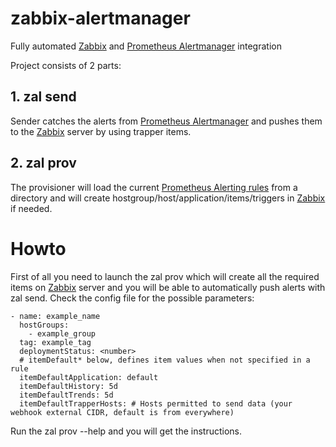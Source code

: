 # zabbix-alertmanager
Fully automated [Zabbix](https://www.zabbix.com/) and [Prometheus Alertmanager](https://prometheus.io/docs/alerting/alertmanager/) integration

 Project consists of 2 parts:
## 1. zal send
Sender catches the alerts from [Prometheus Alertmanager](https://prometheus.io/docs/alerting/alertmanager/) and pushes them to the [Zabbix](https://www.zabbix.com/) server by using trapper items.
 ## 2. zal prov
The provisioner will load the current [Prometheus Alerting rules](https://prometheus.io/docs/prometheus/latest/configuration/alerting_rules/) from a directory and will create hostgroup/host/application/items/triggers in [Zabbix](https://www.zabbix.com/) if needed. 
 # Howto
First of all you need to launch the zal prov which will create all the required items on [Zabbix](https://www.zabbix.com/) server and you will be able to
automatically push alerts with zal send.
 Check the config file for the possible parameters: 
```
- name: example_name
  hostGroups:
    - example_group
  tag: example_tag
  deploymentStatus: <number>
  # itemDefault* below, defines item values when not specified in a rule
  itemDefaultApplication: default
  itemDefaultHistory: 5d
  itemDefaultTrends: 5d
  itemDefaultTrapperHosts: # Hosts permitted to send data (your webhook external CIDR, default is from everywhere)
  ```
  Run the zal prov --help and you will get the instructions.
  